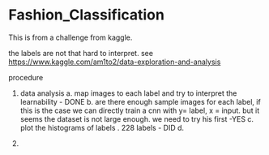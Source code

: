 # Fashion_Classification
This is from a challenge from kaggle.

the labels are not that hard to interpret. see https://www.kaggle.com/am1to2/data-exploration-and-analysis

procedure
1. data analysis
   a. map images to each label and try to interpret the learnability - DONE
   b. are there enough sample images for each label, if this is the case we can directly train a cnn with y= label, x = input. but it seems the dataset is not large enough. we need to try his first -YES
   c. plot the histograms of labels . 228  labels - DID
   d. 
   
   
2. 
